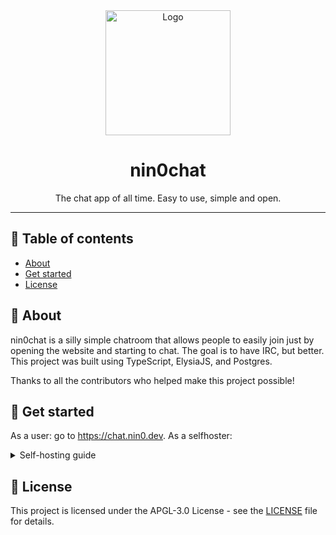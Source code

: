<div align="center">
    <img src=".github/logo.png" alt="Logo" width="200" height="200">
    <h1>nin0chat</h1>
    <p>
        The chat app of all time. Easy to use, simple and open.
    </p>
</div>

---

## 📝 Table of contents

- [About](#about)
- [Get started](#get_started)
- [License](#license)

## 🧐 About 

nin0chat is a silly simple chatroom that allows people to easily join just by opening the website and starting to chat. The goal is to have IRC, but better. This project was built using TypeScript, ElysiaJS, and Postgres. 

Thanks to all the contributors who helped make this project possible!

## 🚀 Get started

As a user: go to https://chat.nin0.dev.
As a selfhoster:
<details>
    <summary>Self-hosting guide</summary>
To get started with nin0chat, you will need to have the following installed on your machine:

- Node.js
- pnpm
- Postgres

Once you have the above installed, you can clone the repository and install the dependencies:

```bash
git clone https://github.com/nin0chat/rewrite.git
cd rewrite
pnpm install
```

After installing the dependencies, there will be a `config.example.ts` file in the root directory. You will need to copy this file to `config.ts` and fill in the necessary variables.

Once you have filled in the variables, you can run the following command to start the server:

```bash
pnpm dev
```

or:

```bash
pnpm build && pnpm start
```

if you are running a production instance.

You should then be able to access the server on your desired port.
</details>

## 📜 License

This project is licensed under the APGL-3.0 License - see the [LICENSE](LICENSE) file for details.
